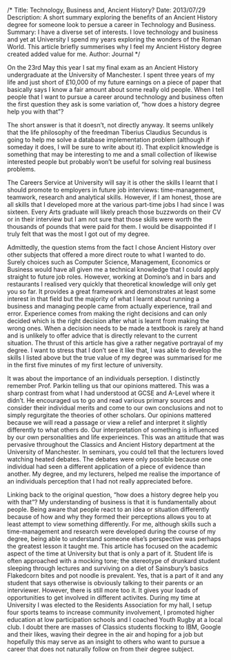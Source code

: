 /*
Title: Technology, Business and, Ancient History?
Date: 2013/07/29
Description: A short summary exploring the benefits of an Ancient History degree for someone look to persue a career in Technology and Business.
Summary: I have a diverse set of interests. I love technology and business and yet at University I spend my years exploring the wonders of the Roman World. This article briefly summerises why I feel my Ancient History degree created added value for me.
Author: Journal
*/

On the 23rd May this year I sat my final exam as an Ancient History undergraduate at the University of Manchester. I spent three years of my life and just short of £10,000 of my future earnings on a piece of paper that basically says I know a fair amount about some really old people. When I tell people that I want to pursue a career around technology and business often the first question they ask is some variation of, “how does a history degree help you with that”?

The short answer is that it doesn’t, not directly anyway. It seems unlikely that the life philosophy of the freedman Tiberius Claudius Secundus is going to help me solve a database implementation problem (although if someday it does, I will be sure to write about it). That explicit knowledge is something that may be interesting to me and a small collection of likewise interested people but probably won’t be useful for solving real business problems.

The Careers Service at University will say it is other the skills I learnt that I should promote to employers in future job interviews: time-management, teamwork, research and analytical skills. However, if I am honest, those are all skills that I developed more at the various part-time jobs I had since I was sixteen. Every Arts graduate will likely preach those buzzwords on their CV or in their interview but I am not sure that those skills were worth the thousands of pounds that were paid for them. I would be disappointed if I truly felt that was the most I got out of my degree.

Admittedly, the question stems from the fact I chose Ancient History over other subjects that offered a more direct route to what I wanted to do. Surely choices such as Computer Science, Management, Economics or Business would have all given me a technical knowledge that I could apply straight to future job roles. However, working at Domino’s and in bars and restaurants I realised very quickly that theoretical knowledge will only get you so far. It provides a great framework and demonstrates at least some interest in that field but the majority of what I learnt about running a business and managing people came from actually experience, trail and error. Experience comes from making the right decisions and can only decided which is the right decision after what is learnt from making the wrong ones. When a decision needs to be made a textbook is rarely at hand and is unlikely to offer advice that is directly relevant to the current situation. The thrust of this article has give a rather negative portrayal of my degree. I want to stress that I don’t see it like that, I was able to develop the skills I listed above but the true value of my degree was summarised for me in the first five minutes of my first lecture of university.

It was about the importance of an individuals perseption. I distinctly remember Prof. Parkin telling us that our opinions mattered. This was a sharp contrast from what I had understood at GCSE and A-Level where it didn’t. He encouraged us to go and read various primary sources and consider their individual merits and come to our own conclusions and not to simply regurgitate the theories of other scholars. Our opinions mattered because we will read a passage or view a relief and interpret it slightly differently to what others do. Our interpretation of something is influenced by our own personalities and life experieinces. This was an attitude that was pervasive throughout the Classics and Ancient History department at the University of Manchester. In seminars, you could tell that the lecturers loved watching heated debates. The debates were only possible because one individual had seen a different application of a piece of evidence than another. My degree, and my lecturers, helped me realise the importance of an individuals perception that I had not really appreciated before.

Linking back to the original question, “how does a history degree help you with that”? My understanding of business is that it is fundamentally about people. Being aware that people react to an idea or situation differently because of how and why they formed their perceptions allows you to at least attempt to view something differently. For me, although skills such a time-management and research were developed during the course of my degree, being able to understand someone else’s perspective was perhaps the greatest lesson it taught me. This article has focused on the academic aspect of the time at University but that is only a part of it. Student life is often approached with a mocking tone; the stereotype of drunkard student sleeping through lectures and surviving on a diet of Sainsbury’s basics Flakedcorn bites and pot noodle is prevalent. Yes, that is a part of it and any student that says otherwise is obviously talking to their parents or an interviewer. However, there is still more too it. It gives your loads of opportunities to get involved in different activites. During my time at University I was elected to the Residents Association for my hall, I setup four sports teams to increase community involvement, I promoted higher education at low participation schools and I coached Youth Rugby at a local club. I doubt there are masses of Classics students flocking to IBM, Google and their likes, waving their degree in the air and hoping for a job but hopefully this may serve as an insight to others who want to pursue a career that does not naturally follow on from their degree subject.